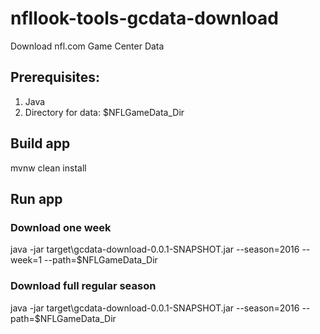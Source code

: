 # nfllook-tools-gcdata-download
Download nfl.com Game Center Data

## Prerequisites:
1. Java
2. Directory for data: $NFLGameData_Dir

## Build app
mvnw clean install

## Run app
### Download one week
java -jar target\gcdata-download-0.0.1-SNAPSHOT.jar --season=2016 --week=1 --path=$NFLGameData_Dir

### Download full regular season
java -jar target\gcdata-download-0.0.1-SNAPSHOT.jar --season=2016 --path=$NFLGameData_Dir
